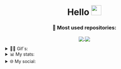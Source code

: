 <!-- Welcome message -->
<h1 align="center">Hello <img src="https://github.com/blackcater/blackcater/raw/main/images/Hi.gif" height="32"/>
</h1>


<!-- Third repositories pin block -->
<h3 align="center">📌 Most used repositories:</h3>
<p align="center">
<a href="https://github.com/pwp-programer/CSharp_Labs">
  <img align="center" src="https://github-readme-stats.vercel.app/api/pin/?username=pwp-programer&repo=CSharp_Labs&theme=github_dark" />
</a>
<a href="https://github.com/pwp-programer/Psihov.net">
  <img align="center" src="https://github-readme-stats.vercel.app/api/pin/?username=pwp-programer&repo=Psihov.net&theme=github_dark"/>
</a>
</p>



<!-- First gif block-->
<details>
<summary>🐱‍👤 Gif`s: </summary>
    <br>
    <p align="center">
      <img align="center" src="https://c.tenor.com/85r7Pk6D4DcAAAAM/rozen-maiden-black-angel.gif", height=140, weight=180> <img align="center" src="https://c.tenor.com/Y0ZkZqBrUnMAAAAM/anime-aesthetic.gif", weight=180, height=140> <img align="center" src="https://cdn.statically.io/img/i.pinimg.com/originals/4b/28/91/4b2891caae3d814f02938840d020895d.gif", height=140, weight=180>
    </p>
    
</details>

<!-- Secondary stats block -->
<details>
<summary>📊 My stats: </summary>
  <br>
  Coding activity around over last 7 days:
  <a href="https://wakatime.com"><img src="https://wakatime.com/share/@pwp/263c02e7-6701-49e0-bd18-588727aecfb5.svg" /></a>
  <br />  
  <br />  
  Languages activity over last 7 days:
  <a href="https://wakatime.com"><img src="https://wakatime.com/share/@pwp/a2d53862-7375-430a-a0a5-328e98f308c9.svg" /></a>
</details>



<!-- Third social networks block -->
<details>
<summary>🌐 My social:</summary>
  <br>
  <p align="center">
  <a href = "https://vk.com/authorpythonkazika" target="blank"><img align="center" src="https://iconsplace.com/wp-content/uploads/_icons/ffffff/256/png/vk-com-icon-18-256.png" alt="" height="25" width="25" /></a> - Vkontakte
  <a href="https://t.me/ei_bogdan" target="blank"><img align="center" src="https://cdn3.iconfinder.com/data/icons/flat-emails-action/16/04_send-telegram-paper-plane-512.png" alt="" height="25" width="28" /></a> - Telegram
  <a href="https://discordapp.com/users/781475572622295071" target="blank"><img align="center" src="https://pnggrid.com/wp-content/uploads/2021/05/Discord-Logo-White-1024x780.png" alt="" height="20" width="28" /></a> - Discord
  <a href="mailto:bogdanzadora2005@gmail.com" target="blank"><img align="center" src="https://cdn4.iconfinder.com/data/icons/black-white-social-media/32/email_mail_envelope_send_message-256.png" alt="" height="28" width="28" /></a> - Mail
  </p>
</details>
